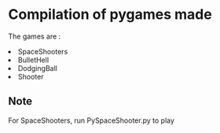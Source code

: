 # Compilation of pygames made
The games are :
<li>SpaceShooters</li> 
<li>BulletHell</li>
<li>DodgingBall</li>
<li>Shooter</li>

## Note
For SpaceShooters, run PySpaceShooter.py to play
